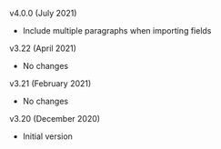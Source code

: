 v4.0.0 (July 2021)
  - Include multiple paragraphs when importing fields

v3.22 (April 2021)
  - No changes

v3.21 (February 2021)
  - No changes

v3.20 (December 2020)
  - Initial version
